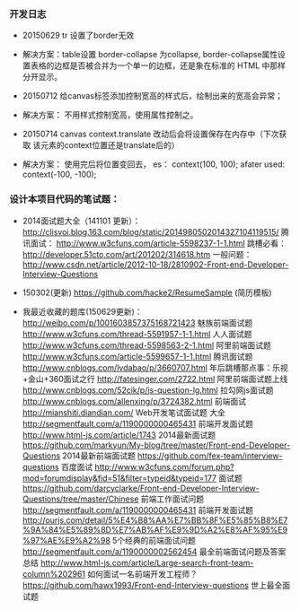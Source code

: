 ### 开发日志

* 20150629 tr 设置了border无效
* 解决方案：table设置 border-collapse 为collapse, border-collapse属性设置表格的边框是否被合并为一个单一的边框，还是象在标准的 HTML 中那样分开显示。

* 20150712 给canvas标签添加控制宽高的样式后，绘制出来的宽高会异常；
* 解决方案： 不用样式控制宽高，使用属性控制之。

* 20150714 canvas context.translate 改动后会将设置保存在内存中（下次获取 该元素的context位置还是translate后的）
* 解决方案： 使用完后将位置变回去， es： context(100, 100); afater used: context(-100, -100);


### 设计本项目代码的笔试题：

* 2014面试题大全（141101 更新）：
  http://clisvoi.blog.163.com/blog/static/2014980502014327104119515/
  腾讯面试：
  http://www.w3cfuns.com/article-5598237-1-1.html
  跳槽必看：
  http://developer.51cto.com/art/201202/314618.htm
  一般问题：
  http://www.csdn.net/article/2012-10-18/2810902-Front-end-Developer-Interview-Questions

* 150302(更新)
   https://github.com/hacke2/ResumeSample  (简历模板)


* 我最近收藏的题库(150629更新)：
  http://weibo.com/p/1001603857375168721423
  魅族前端面试题
  http://www.w3cfuns.com/thread-5591957-1-1.html
  人人面试题
  http://www.w3cfuns.com/thread-5598563-2-1.html
  阿里前端面试题
  http://www.w3cfuns.com/article-5599657-1-1.html
  腾讯面试题
  http://www.cnblogs.com/lvdabao/p/3660707.html
  年后跳槽那点事：乐视+金山+360面试之行
  http://fatesinger.com/2722.html
  阿里前端面试题上线
  http://www.cnblogs.com/52cik/p/js-question-lg.html
  拉勾网js面试题
  http://www.cnblogs.com/allenxing/p/3724382.html
  前端面试
  http://mianshiti.diandian.com/
  Web开发笔试面试题 大全
  http://segmentfault.com/a/1190000000465431
  前端开发面试题
  http://www.html-js.com/article/1743
  2014最新面试题
  https://github.com/markyun/My-blog/tree/master/Front-end-Developer-Questions
  2014最新前端面试题
  https://github.com/fex-team/interview-questions
  百度面试
  http://www.w3cfuns.com/forum.php?mod=forumdisplay&fid=51&filter=typeid&typeid=177
  面试题
  https://github.com/darcyclarke/Front-end-Developer-Interview-Questions/tree/master/Chinese
  前端工作面试问题
  http://segmentfault.com/a/1190000000465431
  前端开发面试题
  http://ourjs.com/detail/5%E4%B8%AA%E7%BB%8F%E5%85%B8%E7%9A%84%E5%89%8D%E7%AB%AF%E9%9D%A2%E8%AF%95%E9%97%AE%E9%A2%98
  5个经典的前端面试问题
  http://segmentfault.com/a/1190000002562454
  最全前端面试问题及答案总结
  http://www.html-js.com/article/Large-search-front-team-column%202961
  如何面试一名前端开发工程师？
  https://github.com/hawx1993/Front-end-Interview-questions
  世上最全面试题

